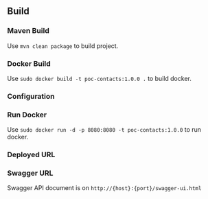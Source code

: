 ## Build

### Maven Build

Use `mvn clean package` to build project.


### Docker Build

Use `sudo docker build -t poc-contacts:1.0.0 .` to build docker.


### Configuration


### Run Docker

Use `sudo docker run -d -p 8080:8080 -t poc-contacts:1.0.0` to run docker.

### Deployed URL


### Swagger URL

Swagger API document is on `http://{host}:{port}/swagger-ui.html`
